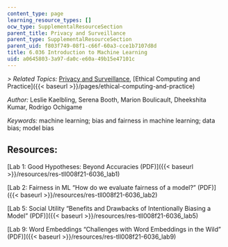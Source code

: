 ```yaml
---
content_type: page
learning_resource_types: []
ocw_type: SupplementalResourceSection
parent_title: Privacy and Surveillance
parent_type: SupplementalResourceSection
parent_uid: f803f749-08f1-c66f-60a3-cce1b7107d8d
title: 6.036 Introduction to Machine Learning
uid: a0645803-3a97-da0c-e60a-49b15e47101c
---
```


_\> Related Topics:_ [Privacy and Surveillance](/resources/res-tll-008-social-and-ethical-responsibilities-of-computing-serc-fall-2021/privacy-surveillance/quantifying-people-a-history-of-social-science/resolveuid/a689230587e050e5e98f2f0619353d4d), [Ethical Computing and Practice]({{< baseurl >}}/pages/ethical-computing-and-practice)

_Author:_ Leslie Kaelbling, Serena Booth, Marion Boulicault, Dheekshita Kumar, Rodrigo Ochigame

_Keywords:_ machine learning; bias and fairness in machine learning; data bias; model bias

Resources:
----------

[Lab 1: Good Hypotheses: Beyond Accuracies (PDF)]({{< baseurl >}}/resources/res-tll008f21-6036_lab1)

[Lab 2: Fairness in ML “How do we evaluate fairness of a model?” (PDF)]({{< baseurl >}}/resources/res-tll008f21-6036_lab2)

[Lab 5: Social Utility “Benefits and Drawbacks of Intentionally Biasing a Model” (PDF)]({{< baseurl >}}/resources/res-tll008f21-6036_lab5)

[Lab 9: Word Embeddings “Challenges with Word Embeddings in the Wild” (PDF)]({{< baseurl >}}/resources/res-tll008f21-6036_lab9)